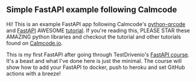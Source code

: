 Simple FastAPI example following Calmcode
----------

Hi! This is an example FastAPI app following Calmcode's [python-qrcode](https://github.com/lincolnloop/python-qrcode) and [FastAPI](https://fastapi.tiangolo.com/) AWESOME [tutorial](https://calmcode.io/qr-code/generate.html). If you're reading this, PLEASE STAR these AMAZING python libraries and checkout the tutorial and other tutorials found on [Calmcode.io](https://calmcode.io/).


This is my first FastAPI after going through TestDrivenio's [FastAPI course](https://testdriven.io/courses/tdd-fastapi/?utm_source=mrcartoonster). It's a beast and what I've done here is just the minimal. The course will show how to add your FastAPI to docker, push to heroku and set GitHub actions with a breeze!
